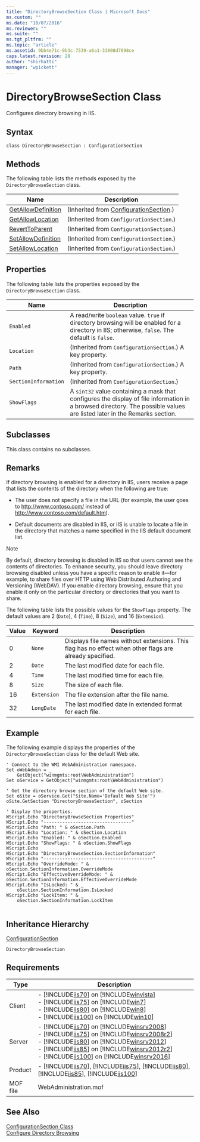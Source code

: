 ```yaml
---
title: "DirectoryBrowseSection Class | Microsoft Docs"
ms.custom: ""
ms.date: "10/07/2016"
ms.reviewer: ""
ms.suite: ""
ms.tgt_pltfrm: ""
ms.topic: "article"
ms.assetid: 9bb4e71c-9b3c-7539-a6a1-33808d7698ce
caps.latest.revision: 28
author: "shirhatti"
manager: "wpickett"
---
```

# DirectoryBrowseSection Class
Configures directory browsing in IIS.  
  
## Syntax  
  
```vbs  
class DirectoryBrowseSection : ConfigurationSection  
```  
  
## Methods  
 The following table lists the methods exposed by the `DirectoryBrowseSection` class.  
  
|Name|Description|  
|----------|-----------------|  
|[GetAllowDefinition](../../reference/admin/configurationsection-getallowdefinition-method.md)|(Inherited from [ConfigurationSection](../../reference/admin/configurationsection-class1.md).)|  
|[GetAllowLocation](../../reference/admin/configurationsection-getallowlocation-method.md)|(Inherited from `ConfigurationSection`.)|  
|[RevertToParent](../../reference/admin/configurationsection-reverttoparent-method.md)|(Inherited from `ConfigurationSection`.)|  
|[SetAllowDefinition](../../reference/admin/configurationsection-setallowdefinition-method.md)|(Inherited from `ConfigurationSection`.)|  
|[SetAllowLocation](../../reference/admin/configurationsection-setallowlocation-method.md)|(Inherited from `ConfigurationSection`.)|  
  
## Properties  
 The following table lists the properties exposed by the `DirectoryBrowseSection` class.  
  
|Name|Description|  
|----------|-----------------|  
|`Enabled`|A read/write `boolean` value. `true` if directory browsing will be enabled for a directory in IIS; otherwise, `false`. The default is `false`.|  
|`Location`|(Inherited from `ConfigurationSection`.) A key property.|  
|`Path`|(Inherited from `ConfigurationSection`.) A key property.|  
|`SectionInformation`|(Inherited from `ConfigurationSection`.)|  
|`ShowFlags`|A `sint32` value containing a mask that configures the display of file information in a browsed directory. The possible values are listed later in the Remarks section.|  
  
## Subclasses  
 This class contains no subclasses.  
  
## Remarks  
 If directory browsing is enabled for a directory in IIS, users receive a page that lists the contents of the directory when the following are true:  
  
-   The user does not specify a file in the URL (for example, the user goes to http://www.contoso.com/ instead of http://www.contoso.com/default.htm).  
  
-   Default documents are disabled in IIS, or IIS is unable to locate a file in the directory that matches a name specified in the IIS default document list.  
  
> [!NOTE]
>  By default, directory browsing is disabled in IIS so that users cannot see the contents of directories. To enhance security, you should leave directory browsing disabled unless you have a specific reason to enable it—for example, to share files over HTTP using Web Distributed Authoring and Versioning (WebDAV). If you enable directory browsing, ensure that you enable it only on the particular directory or directories that you want to share.  
  
 The following table lists the possible values for the `ShowFlags` property. The default values are 2 (`Date`), 4 (`Time`), 8 (`Size`), and 16 (`Extension`).  
  
|Value|Keyword|Description|  
|-----------|-------------|-----------------|  
|0|`None`|Displays file names without extensions. This flag has no effect when other flags are already specified.|  
|2|`Date`|The last modified date for each file.|  
|4|`Time`|The last modified time for each file.|  
|8|`Size`|The size of each file.|  
|16|`Extension`|The file extension after the file name.|  
|32|`LongDate`|The last modified date in extended format for each file.|  
  
## Example  
 The following example displays the properties of the `DirectoryBrowseSection` class for the default Web site.  
  
```  
' Connect to the WMI WebAdministration namespace.  
Set oWebAdmin = _  
    GetObject("winmgmts:root\WebAdministration")  
Set oService = GetObject("winmgmts:root\WebAdministration")  
  
' Get the directory browse section of the default Web site.  
Set oSite = oService.Get("Site.Name='Default Web Site'")  
oSite.GetSection "DirectoryBrowseSection", oSection  
  
' Display the properties.  
WScript.Echo "DirectoryBrowseSection Properties"  
WScript.Echo "---------------------------------"  
WScript.Echo "Path: " & oSection.Path  
WScript.Echo "Location: " & oSection.Location  
WScript.Echo "Enabled: " & oSection.Enabled  
WScript.Echo "ShowFlags: " & oSection.ShowFlags  
WScript.Echo   
WScript.Echo "DirectoryBrowseSection.SectionInformation"  
WScript.Echo "-----------------------------------------"  
WScript.Echo "OverrideMode: " & oSection.SectionInformation.OverrideMode  
WScript.Echo "EffectiveOverrideMode: " & oSection.SectionInformation.EffectiveOverrideMode  
WScript.Echo "IsLocked: " & _  
    oSection.SectionInformation.IsLocked  
WScript.Echo "LockItem: " & _  
    oSection.SectionInformation.LockItem  
  
```  
  
## Inheritance Hierarchy  
 [ConfigurationSection](../../reference/admin/configurationsection-class1.md)  
  
 `DirectoryBrowseSection`  
  
## Requirements  
  
|Type|Description|  
|----------|-----------------|  
|Client|-   [!INCLUDE[iis70](../../reference/admin/includes/iis70-md.md)] on [!INCLUDE[winvista](../../reference/admin/includes/winvista-md.md)]<br />-   [!INCLUDE[iis75](../../reference/admin/includes/iis75-md.md)] on [!INCLUDE[win7](../../reference/admin/includes/win7-md.md)]<br />-   [!INCLUDE[iis80](../../reference/admin/includes/iis80-md.md)] on [!INCLUDE[win8](../../reference/admin/includes/win8-md.md)]<br />-   [!INCLUDE[iis100](../../reference/admin/includes/iis100-md.md)] on [!INCLUDE[win10](../../reference/admin/includes/win10-md.md)]|  
|Server|-   [!INCLUDE[iis70](../../reference/admin/includes/iis70-md.md)] on [!INCLUDE[winsrv2008](../../reference/admin/includes/winsrv2008-md.md)]<br />-   [!INCLUDE[iis75](../../reference/admin/includes/iis75-md.md)] on [!INCLUDE[winsrv2008r2](../../reference/admin/includes/winsrv2008r2-md.md)]<br />-   [!INCLUDE[iis80](../../reference/admin/includes/iis80-md.md)] on [!INCLUDE[winsrv2012](../../reference/admin/includes/winsrv2012-md.md)]<br />-   [!INCLUDE[iis85](../../reference/admin/includes/iis85-md.md)] on [!INCLUDE[winsrv2012r2](../../reference/admin/includes/winsrv2012r2-md.md)]<br />-   [!INCLUDE[iis100](../../reference/admin/includes/iis100-md.md)] on [!INCLUDE[winsrv2016](../../reference/admin/includes/winsrv2016-md.md)]|  
|Product|-   [!INCLUDE[iis70](../../reference/admin/includes/iis70-md.md)], [!INCLUDE[iis75](../../reference/admin/includes/iis75-md.md)], [!INCLUDE[iis80](../../reference/admin/includes/iis80-md.md)], [!INCLUDE[iis85](../../reference/admin/includes/iis85-md.md)], [!INCLUDE[iis100](../../reference/admin/includes/iis100-md.md)]|  
|MOF file|WebAdministration.mof|  
  
## See Also  
 [ConfigurationSection Class](../../reference/admin/configurationsection-class1.md)   
 [Configure Directory Browsing](http://go.microsoft.com/fwlink/?LinkId=64345)